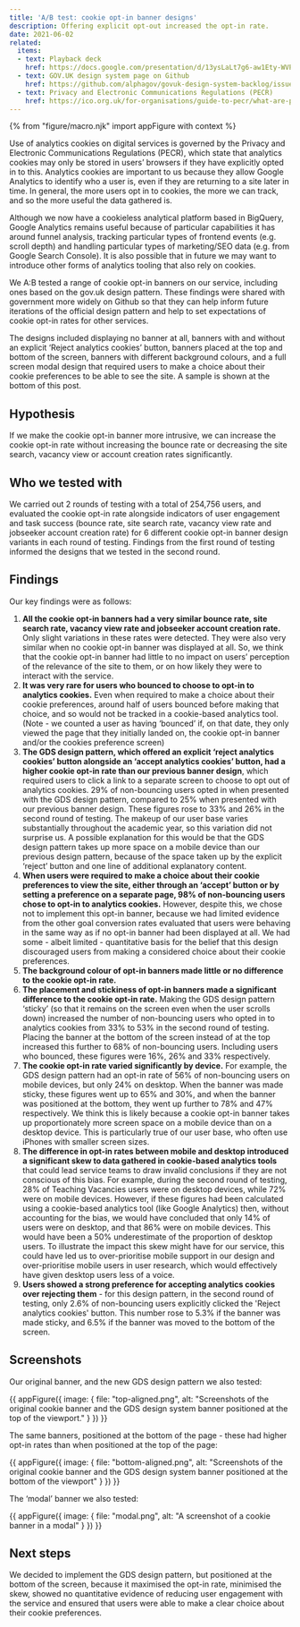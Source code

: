 ```yaml
---
title: 'A/B test: cookie opt-in banner designs'
description: Offering explicit opt-out increased the opt-in rate.
date: 2021-06-02
related:
  items:
  - text: Playback deck
    href: https://docs.google.com/presentation/d/13ysLaLt7g6-aw1Ety-WVPCUk3XkKC4IiPVzbEDgqK_4/edit?usp=sharing
  - text: GOV.UK design system page on Github
    href: https://github.com/alphagov/govuk-design-system-backlog/issues/12
  - text: Privacy and Electronic Communications Regulations (PECR)
    href: https://ico.org.uk/for-organisations/guide-to-pecr/what-are-pecr/
---
```


{% from "figure/macro.njk" import appFigure with context %}

Use of analytics cookies on digital services is governed by the Privacy and Electronic Communications Regulations (PECR), which state that analytics cookies may only be stored in users’ browsers if they have explicitly opted in to this. Analytics cookies are important to us because they allow Google Analytics to identify who a user is, even if they are returning to a site later in time. In general, the more users opt in to cookies, the more we can track, and so the more useful the data gathered is.

Although we now have a cookieless analytical platform based in BigQuery, Google Analytics remains useful because of particular capabilities it has around funnel analysis, tracking particular types of frontend events (e.g. scroll depth) and handling particular types of marketing/SEO data (e.g. from Google Search Console). It is also possible that in future we may want to introduce other forms of analytics tooling that also rely on cookies.

We A:B tested a range of cookie opt-in banners on our service, including ones based on the gov.uk design pattern. These findings were shared with government more widely on Github so that they can help inform future iterations of the official design pattern and help to set expectations of cookie opt-in rates for other services.

The designs included displaying no banner at all, banners with and without an explicit ‘Reject analytics cookies’ button, banners placed at the top and bottom of the screen, banners with different background colours, and a full screen modal design that required users to make a choice about their cookie preferences to be able to see the site. A sample is shown at the bottom of this post.

## Hypothesis

If we make the cookie opt-in banner more intrusive, we can increase the cookie opt-in rate without increasing the bounce rate or decreasing the site search, vacancy view or account creation rates significantly.

## Who we tested with

We carried out 2 rounds of testing with a total of 254,756 users, and evaluated the cookie opt-in rate alongside indicators of user engagement and task success (bounce rate, site search rate, vacancy view rate and jobseeker account creation rate) for 6 different cookie opt-in banner design variants in each round of testing. Findings from the first round of testing informed the designs that we tested in the second round.

## Findings

Our key findings were as follows:

1. **All the cookie opt-in banners had a very similar bounce rate, site search rate, vacancy view rate and jobseeker account creation rate.** Only slight variations in these rates were detected. They were also very similar when no cookie opt-in banner was displayed at all. So, we think that the cookie opt-in banner had little to no impact on users’ perception of the relevance of the site to them, or on how likely they were to interact with the service.
2. **It was very rare for users who bounced to choose to opt-in to analytics cookies.** Even when required to make a choice about their cookie preferences, around half of users bounced before making that choice, and so would not be tracked in a cookie-based analytics tool. (Note - we counted a user as having ‘bounced’ if, on that date, they only viewed the page that they initially landed on, the cookie opt-in banner and/or the cookies preference screen)
3. **The GDS design pattern, which offered an explicit ‘reject analytics cookies’ button alongside an ‘accept analytics cookies’ button, had a higher cookie opt-in rate than our previous banner design**, which required users to click a link to a separate screen to choose to opt out of analytics cookies. 29% of non-bouncing users opted in when presented with the GDS design pattern, compared to 25% when presented with our previous banner design. These figures rose to 33% and 26% in the second round of testing. The makeup of our user base varies substantially throughout the academic year, so this variation did not surprise us. A possible explanation for this would be that the GDS design pattern takes up more space on a mobile device than our previous design pattern, because of the space taken up by the explicit ‘reject’ button and one line of additional explanatory content.
4. **When users were required to make a choice about their cookie preferences to view the site, either through an ‘accept’ button or by setting a preference on a separate page, 98% of non-bouncing users chose to opt-in to analytics cookies.** However, despite this, we chose not to implement this opt-in banner, because we had limited evidence from the other goal conversion rates evaluated that users were behaving in the same way as if no opt-in banner had been displayed at all. We had some - albeit limited - quantitative basis for the belief that this design discouraged users from making a considered choice about their cookie preferences.
5. **The background colour of opt-in banners made little or no difference to the cookie opt-in rate.**
6. **The placement and stickiness of opt-in banners made a significant difference to the cookie opt-in rate.** Making the GDS design pattern ‘sticky’ (so that it remains on the screen even when the user scrolls down) increased the number of non-bouncing users who opted in to analytics cookies from 33% to 53% in the second round of testing. Placing the banner at the bottom of the screen instead of at the top increased this further to 68% of non-bouncing users. Including users who bounced, these figures were 16%, 26% and 33% respectively.
7. **The cookie opt-in rate varied significantly by device.** For example, the GDS design pattern had an opt-in rate of 56% of non-bouncing users on mobile devices, but only 24% on desktop. When the banner was made sticky, these figures went up to 65% and 30%, and when the banner was positioned at the bottom, they went up further to 78% and 47% respectively. We think this is likely because a cookie opt-in banner takes up proportionately more screen space on a mobile device than on a desktop device. This is particularly true of our user base, who often use iPhones with smaller screen sizes.
8. **The difference in opt-in rates between mobile and desktop introduced a significant skew to data gathered in cookie-based analytics tools** that could lead service teams to draw invalid conclusions if they are not conscious of this bias. For example, during the second round of testing, 28% of Teaching Vacancies users were on desktop devices, while 72% were on mobile devices. However, if these figures had been calculated using a cookie-based analytics tool (like Google Analytics) then, without accounting for the bias, we would have concluded that only 14% of users were on desktop, and that 86% were on mobile devices. This would have been a 50% underestimate of the proportion of desktop users. To illustrate the impact this skew might have for our service, this could have led us to over-prioritise mobile support in our design and over-prioritise mobile users in user research, which would effectively have given desktop users less of a voice.
9. **Users showed a strong preference for accepting analytics cookies over rejecting them** - for this design pattern, in the second round of testing, only 2.6% of non-bouncing users explicitly clicked the 'Reject analytics cookies' button. This number rose to 5.3% if the banner was made sticky, and 6.5% if the banner was moved to the bottom of the screen.

## Screenshots

Our original banner, and the new GDS design pattern we also tested:

{{ appFigure({
  image: {
    file: "top-aligned.png",
    alt: "Screenshots of the original cookie banner and the GDS design system banner positioned at the top of the viewport." 
   }
}) }}

The same banners, positioned at the bottom of the page - these had higher opt-in rates than when positioned at the top of the page:

{{ appFigure({
  image: {
    file: "bottom-aligned.png",
    alt: "Screenshots of the original cookie banner and the GDS design system banner positioned at the bottom of the viewport"
  }
}) }}

The ‘modal’ banner we also tested:

{{ appFigure({
  image: {
    file: "modal.png",
    alt: "A screenshot of a cookie banner in a modal"
  }
}) }}

## Next steps

We decided to implement the GDS design pattern, but positioned at the bottom of the screen, because it maximised the opt-in rate, minimised the skew, showed no quantitative evidence of reducing user engagement with the service and ensured that users were able to make a clear choice about their cookie preferences.

